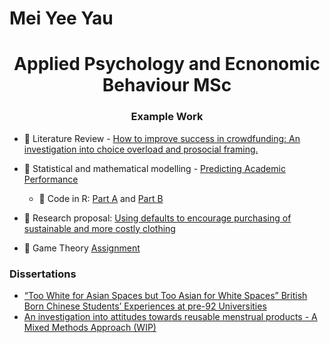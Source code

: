 # Mei Yee Yau 

<h1 align="center">Applied Psychology and Ecnonomic Behaviour MSc

<h3 align="center">Example Work </h3>

</a>

- 📝 Literature Review - [How to improve success in crowdfunding: An investigation into choice overload and prosocial framing.](https://github.com/MeiYeeYau/Applied-Psychology-and-Economic-Behaviour/blob/main/05662_XX50221_Lit%20Review.pdf)

- 📝 Statistical and mathematical modelling - [Predicting Academic Performance](https://github.com/MeiYeeYau/Applied-Psychology-and-Economic-Behaviour/blob/main/05662_XX5022_final_assessment.pdf)  
  - 📝 Code in R: [Part A](https://github.com/MeiYeeYau/Applied-Psychology-and-Economic-Behaviour/blob/main/YAU%2C%20Mei%20Yee%20PS30155.pdf) and [Part B](https://github.com/MeiYeeYau/Applied-Psychology-and-Economic-Behaviour/blob/main/05662_Part_B_code.R)
    
- 📝 Research proposal: [Using defaults to encourage purchasing of sustainable and more costly clothing](https://github.com/MeiYeeYau/Applied-Psychology-and-Economic-Behaviour/blob/main/05662_XX50221_Research_Proposal.pdf)

- 📝 Game Theory [Assignment](https://github.com/MeiYeeYau/Applied-Psychology-and-Economic-Behaviour/blob/main/05662_XX50222_exam.pdf)


### Dissertations

<!-- Dissertation LIST:START -->

- [“Too White for Asian Spaces but Too Asian for White Spaces”
British Born Chinese Students’ Experiences at pre-92 Universities](https://github.com/MeiYeeYau/Applied-Psychology-and-Economic-Behaviour/blob/main/YAU%2C%20Mei%20Yee%20PS30155.pdf)
- [An investigation into attitudes towards reusable menstrual products - A Mixed Methods Approach (WIP)](https://github.com/MeiYeeYau/Applied-Psychology-and-Economic-Behaviour/blob/main/Poster%20presentation%20-2.pdf) 
<!--Dissertation LIST:END -->

